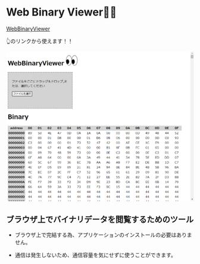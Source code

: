# Web Binary Viewer💾👀

[WebBinaryViewer](https://tom-game-project.github.io/WebBinaryViewer/)

👆のリンクから使えます！！

![WebBinaryViewer_image](image.png)
## ブラウザ上でバイナリデータを閲覧するためのツール

- ブラウザ上で完結する為、アプリケーションのインストールの必要はありません。

- 通信は発生しないため、通信容量を気にせずに使うことができます。
